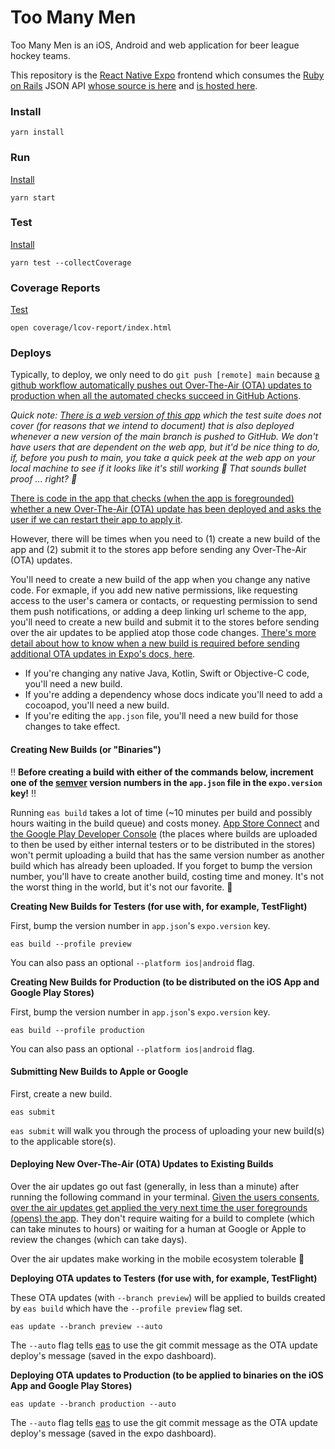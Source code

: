 # Too Many Men

Too Many Men is an iOS, Android and web application for beer league hockey teams.

This repository is the [React Native Expo](https://expo.dev) frontend which consumes the [Ruby on Rails](https://rubyonrails.org) JSON API [whose source is here](https://github.com/pachun/too-many-men-api) and [is hosted here](https://too-many-men-api-8dcb4a385e6b.herokuapp.com).

### Install

```
yarn install
```

### Run

[Install](#Install)

```
yarn start
```

### Test

[Install](#Install)

```
yarn test --collectCoverage
```

### Coverage Reports

[Test](#Test)

```
open coverage/lcov-report/index.html
```

### Deploys

Typically, to deploy, we only need to do `git push [remote] main` because [a github workflow automatically pushes out Over-The-Air (OTA) updates to production when all the automated checks succeed in GitHub Actions](https://github.com/pachun/too-many-men/commit/4d51aaa523dd00341eeb54ab1907532569a227d8).

_Quick note: [There is a web version of this app](https://wolfpackapp.netlify.app/) which the test suite does not cover (for reasons that we intend to document) that is also deployed whenever a new version of the main branch is pushed to GitHub. We don't have users that are dependent on the web app, but it'd be nice thing to do, if, before you push to main, you take a quick peek at the web app on your local machine to see if it looks like it's still working 😬 That sounds bullet proof ... right? 🤷_

[There is code in the app that checks (when the app is foregrounded) whether a new Over-The-Air (OTA) update has been deployed and asks the user if we can restart their app to apply it](https://github.com/pachun/too-many-men/blob/main/src/hooks/useOverTheAirUpdates.ts).

However, there will be times when you need to (1) create a new build of the app and (2) submit it to the stores app before sending any Over-The-Air (OTA) updates.

You'll need to create a new build of the app when you change any native code. For exmaple, if you add new native permissions, like requesting access to the user's camera or contacts, or requesting permission to send them push notifications, or adding a deep linking url scheme to the app, you'll need to create a new build and submit it to the stores before sending over the air updates to be applied atop those code changes. [There's more detail about how to know when a new build is required before sending additional OTA updates in Expo's docs, here](https://docs.expo.dev/eas-update/runtime-versions/).

- If you're changing any native Java, Kotlin, Swift or Objective-C code, you'll need a new build.
- If you're adding a dependency whose docs indicate you'll need to add a cocoapod, you'll need a new build.
- If you're editing the `app.json` file, you'll need a new build for those changes to take effect.

#### Creating New Builds (or "Binaries")

‼️ **Before creating a build with either of the commands below, increment one of the [semver](https://semver.org) version numbers in the `app.json` file in the `expo.version` key!** ‼️

Running `eas build` takes a lot of time (~10 minutes per build and possibly hours waiting in the build queue) and costs money. [App Store Connect](https://appstoreconnect.apple.com) and [the Google Play Developer Console](https://play.google.com/console/u/0/developers) (the places where builds are uploaded to then be used by either internal testers or to be distributed in the stores) won't permit uploading a build that has the same version number as another build which has already been uploaded. If you forget to bump the version number, you'll have to create another build, costing time and money. It's not the worst thing in the world, but it's not our favorite. 🫠

**Creating New Builds for Testers (for use with, for example, TestFlight)**

First, bump the version number in `app.json`'s `expo.version` key.

```
eas build --profile preview
```

You can also pass an optional `--platform ios|android` flag.

**Creating New Builds for Production (to be distributed on the iOS App and Google Play Stores)**

First, bump the version number in `app.json`'s `expo.version` key.

```
eas build --profile production
```

You can also pass an optional `--platform ios|android` flag.

#### Submitting New Builds to Apple or Google

First, create a new build.

```
eas submit
```

`eas submit` will walk you through the process of uploading your new build(s) to the applicable store(s).

#### Deploying New Over-The-Air (OTA) Updates to Existing Builds

Over the air updates go out fast (generally, in less than a minute) after running the following command in your terminal. [Given the users consents, over the air updates get applied the very next time the user foregrounds (opens) the app](https://github.com/pachun/too-many-men/blob/main/src/hooks/useOverTheAirUpdates.ts). They don't require waiting for a build to complete (which can take minutes to hours) or waiting for a human at Google or Apple to review the changes (which can take days).

Over the air updates make working in the mobile ecosystem tolerable 🥳

**Deploying OTA updates to Testers (for use with, for example, TestFlight)**

These OTA updates (with `--branch preview`) will be applied to builds created by `eas build` which have the `--profile preview` flag set.

```
eas update --branch preview --auto
```

The `--auto` flag tells [eas](https://expo.dev/eas) to use the git commit message as the OTA update deploy's message (saved in the expo dashboard).

**Deploying OTA updates to Production (to be applied to binaries on the iOS App and Google Play Stores)**

```
eas update --branch production --auto
```

The `--auto` flag tells [eas](https://expo.dev/eas) to use the git commit message as the OTA update deploy's message (saved in the expo dashboard).
